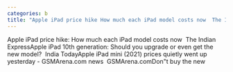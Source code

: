 ```yaml
---
categories: b
title: "Apple iPad price hike How much each iPad model costs now  The Indian Express"
---
```

Apple iPad price hike: How much each iPad model costs now&nbsp;&nbsp;The Indian ExpressApple iPad 10th generation: Should you upgrade or even get the new model?&nbsp;&nbsp;India TodayApple iPad mini (2021) prices quietly went up yesterday - GSMArena.com news&nbsp;&nbsp;GSMArena.comDon"t buy the new 